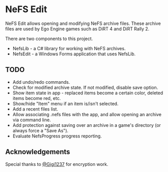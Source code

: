# NeFS Edit

NeFS Edit allows opening and modifying NeFS archive files. These archive files are used by Ego Engine games such as DiRT 4 and DiRT Rally 2.

There are two components to this project.
- NefsLib - a C# library for working with NeFS archives.
- NefsEdit - a Windows Forms application that uses NefsLib.

## TODO
- Add undo/redo commands.
- Check for modified archive state. If not modified, disable save option.
- Show item state in app - replaced items become a certain color, deleted items become red, etc.
- Show/hide "Item" menu if an item is/isn't selected.
- Add a recent files list.
- Allow associating .nefs files with the app, and allow opening an archive via command line.
- Add protection against saving over an archive in a game's directory (or always force a "Save As").
- Evaluate NefsProgress progress reporting.

## Acknowledgements
Special thanks to [@Gigi1237]( https://github.com/Gigi1237 ) for encryption work.